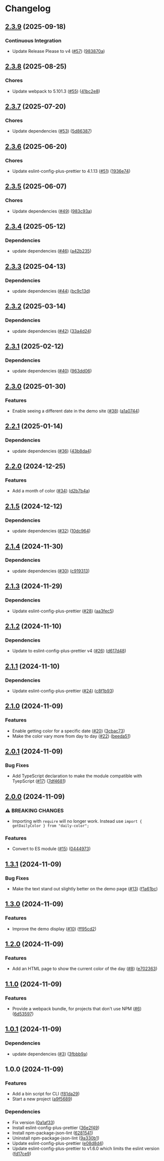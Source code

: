 # Changelog

## [2.3.9](https://github.com/aimeerivers/daily-color/compare/v2.3.8...v2.3.9) (2025-09-18)


### Continuous Integration

* Update Release Please to v4 ([#57](https://github.com/aimeerivers/daily-color/issues/57)) ([983870a](https://github.com/aimeerivers/daily-color/commit/983870a6a07a3afa8b7aef9d0620ff9381131dda))

## [2.3.8](https://github.com/aimeerivers/daily-color/compare/v2.3.7...v2.3.8) (2025-08-25)


### Chores

* Update webpack to 5.101.3 ([#55](https://github.com/aimeerivers/daily-color/issues/55)) ([41bc2e8](https://github.com/aimeerivers/daily-color/commit/41bc2e8f8af28e57a43edf7e3dc4db347964bb34))

## [2.3.7](https://github.com/aimeerivers/daily-color/compare/v2.3.6...v2.3.7) (2025-07-20)


### Chores

* Update dependencies ([#53](https://github.com/aimeerivers/daily-color/issues/53)) ([5d86387](https://github.com/aimeerivers/daily-color/commit/5d86387cc499845cd9a563d4f9825e1bb8fa7cb1))

## [2.3.6](https://github.com/aimeerivers/daily-color/compare/v2.3.5...v2.3.6) (2025-06-20)


### Chores

* Update eslint-config-plus-prettier to 4.1.13 ([#51](https://github.com/aimeerivers/daily-color/issues/51)) ([1936e74](https://github.com/aimeerivers/daily-color/commit/1936e742b17bfc469ef68cf04bd39f82e98bace5))

## [2.3.5](https://github.com/aimeerivers/daily-color/compare/v2.3.4...v2.3.5) (2025-06-07)


### Chores

* Update dependencies ([#49](https://github.com/aimeerivers/daily-color/issues/49)) ([983c93a](https://github.com/aimeerivers/daily-color/commit/983c93a9c7581a0b5a77c5254cb941a0b0ff5ef8))

## [2.3.4](https://github.com/aimeerivers/daily-color/compare/v2.3.3...v2.3.4) (2025-05-12)


### Dependencies

* update dependencies ([#46](https://github.com/aimeerivers/daily-color/issues/46)) ([a42b235](https://github.com/aimeerivers/daily-color/commit/a42b23578aa3ea312a40068133dc990b240eeb69))

## [2.3.3](https://github.com/aimeerivers/daily-color/compare/v2.3.2...v2.3.3) (2025-04-13)


### Dependencies

* update dependencies ([#44](https://github.com/aimeerivers/daily-color/issues/44)) ([bc9c13d](https://github.com/aimeerivers/daily-color/commit/bc9c13d197742032b984cdc10342cbe43e6ef518))

## [2.3.2](https://github.com/aimeerivers/daily-color/compare/v2.3.1...v2.3.2) (2025-03-14)


### Dependencies

* update dependencies ([#42](https://github.com/aimeerivers/daily-color/issues/42)) ([33a4d24](https://github.com/aimeerivers/daily-color/commit/33a4d246148e09b74a014ba920ba8b48a209c43c))

## [2.3.1](https://github.com/aimeerivers/daily-color/compare/v2.3.0...v2.3.1) (2025-02-12)


### Dependencies

* update dependencies ([#40](https://github.com/aimeerivers/daily-color/issues/40)) ([963dd06](https://github.com/aimeerivers/daily-color/commit/963dd063ec26bbbd8deebc457e0efd8fac3e56a7))

## [2.3.0](https://github.com/aimeerivers/daily-color/compare/v2.2.1...v2.3.0) (2025-01-30)


### Features

* Enable seeing a different date in the demo site ([#38](https://github.com/aimeerivers/daily-color/issues/38)) ([a1a0744](https://github.com/aimeerivers/daily-color/commit/a1a0744a66f0fe94c8f23867b8a712a8d9b33f22))

## [2.2.1](https://github.com/aimeerivers/daily-color/compare/v2.2.0...v2.2.1) (2025-01-14)


### Dependencies

* update dependencies ([#36](https://github.com/aimeerivers/daily-color/issues/36)) ([43b8da4](https://github.com/aimeerivers/daily-color/commit/43b8da42fb0a54ccb50d51ee60d6249a9623f225))

## [2.2.0](https://github.com/aimeerivers/daily-color/compare/v2.1.5...v2.2.0) (2024-12-25)


### Features

* Add a month of color ([#34](https://github.com/aimeerivers/daily-color/issues/34)) ([d2b7b4a](https://github.com/aimeerivers/daily-color/commit/d2b7b4a6b823c7b1ff8f1fe0ffa36557d79204f5))

## [2.1.5](https://github.com/aimeerivers/daily-color/compare/v2.1.4...v2.1.5) (2024-12-12)


### Dependencies

* update dependencies ([#32](https://github.com/aimeerivers/daily-color/issues/32)) ([10dc964](https://github.com/aimeerivers/daily-color/commit/10dc9645382f7a4c7d486917d280ba3466bf3326))

## [2.1.4](https://github.com/aimeerivers/daily-color/compare/v2.1.3...v2.1.4) (2024-11-30)


### Dependencies

* update dependencies ([#30](https://github.com/aimeerivers/daily-color/issues/30)) ([c919313](https://github.com/aimeerivers/daily-color/commit/c9193137372c0175b80d50f557737f3ea0817be7))

## [2.1.3](https://github.com/aimeerivers/daily-color/compare/v2.1.2...v2.1.3) (2024-11-29)


### Dependencies

* Update eslint-config-plus-prettier ([#28](https://github.com/aimeerivers/daily-color/issues/28)) ([aa3fec5](https://github.com/aimeerivers/daily-color/commit/aa3fec584c602173c71936b0f8dcba739123192d))

## [2.1.2](https://github.com/aimeerivers/daily-color/compare/v2.1.1...v2.1.2) (2024-11-10)


### Dependencies

* Update to eslint-config-plus-prettier v4 ([#26](https://github.com/aimeerivers/daily-color/issues/26)) ([d617d48](https://github.com/aimeerivers/daily-color/commit/d617d48701de764f6988157c363e32b4cf49a711))

## [2.1.1](https://github.com/aimeerivers/daily-color/compare/v2.1.0...v2.1.1) (2024-11-10)


### Dependencies

* Update eslint-config-plus-prettier ([#24](https://github.com/aimeerivers/daily-color/issues/24)) ([c8f1b93](https://github.com/aimeerivers/daily-color/commit/c8f1b93e4c147f98eca314166e390bcb221b195d))

## [2.1.0](https://github.com/aimeerivers/daily-color/compare/v2.0.1...v2.1.0) (2024-11-09)


### Features

* Enable getting color for a specific date ([#20](https://github.com/aimeerivers/daily-color/issues/20)) ([3cbac73](https://github.com/aimeerivers/daily-color/commit/3cbac73229a577fe5497740c3f20037bb713bcf7))
* Make the color vary more from day to day ([#22](https://github.com/aimeerivers/daily-color/issues/22)) ([beeda51](https://github.com/aimeerivers/daily-color/commit/beeda51855b80c3a9948fe3ae67238a2681275d3))

## [2.0.1](https://github.com/aimeerivers/daily-color/compare/v2.0.0...v2.0.1) (2024-11-09)


### Bug Fixes

* Add TypeScript declaration to make the module compatible with TyepScript ([#17](https://github.com/aimeerivers/daily-color/issues/17)) ([7df4681](https://github.com/aimeerivers/daily-color/commit/7df4681f444d781959905420748a2ae60385dc92))

## [2.0.0](https://github.com/aimeerivers/daily-color/compare/v1.3.1...v2.0.0) (2024-11-09)


### ⚠ BREAKING CHANGES

* Importing with `require` will no longer work. Instead use `import { getDailyColor } from "daily-color";`

### Features

* Convert to ES module ([#15](https://github.com/aimeerivers/daily-color/issues/15)) ([0444973](https://github.com/aimeerivers/daily-color/commit/04449739647216ddda101b5fdd4b3c7be2e0a662))

## [1.3.1](https://github.com/aimeerivers/daily-color/compare/v1.3.0...v1.3.1) (2024-11-09)


### Bug Fixes

* Make the text stand out slightly better on the demo page ([#13](https://github.com/aimeerivers/daily-color/issues/13)) ([f1a61bc](https://github.com/aimeerivers/daily-color/commit/f1a61bcadb0cab38d89a152b2886226e7c8e53cd))

## [1.3.0](https://github.com/aimeerivers/daily-color/compare/v1.2.0...v1.3.0) (2024-11-09)


### Features

* Improve the demo display ([#10](https://github.com/aimeerivers/daily-color/issues/10)) ([ff95cd2](https://github.com/aimeerivers/daily-color/commit/ff95cd2b0afeca1d81f574b687e29d9015eb7c54))

## [1.2.0](https://github.com/aimeerivers/daily-color/compare/v1.1.0...v1.2.0) (2024-11-09)


### Features

* Add an HTML page to show the current color of the day ([#8](https://github.com/aimeerivers/daily-color/issues/8)) ([e702363](https://github.com/aimeerivers/daily-color/commit/e702363cbb73e358742c2cb59874b9a2b55baa52))

## [1.1.0](https://github.com/aimeerivers/daily-color/compare/v1.0.1...v1.1.0) (2024-11-09)


### Features

* Provide a webpack bundle, for projects that don't use NPM ([#6](https://github.com/aimeerivers/daily-color/issues/6)) ([6d53597](https://github.com/aimeerivers/daily-color/commit/6d535973e9f8f601bf4e908911665eb9fda5ee67))

## [1.0.1](https://github.com/aimeerivers/daily-color/compare/v1.0.0...v1.0.1) (2024-11-09)


### Dependencies

* update dependencies ([#3](https://github.com/aimeerivers/daily-color/issues/3)) ([3fbbb9a](https://github.com/aimeerivers/daily-color/commit/3fbbb9a3428a046d34c7f9671d4a891dbd06972e))

## 1.0.0 (2024-11-09)


### Features

* Add a bin script for CLI ([f81da29](https://github.com/aimeerivers/daily-color/commit/f81da29a370963f941b161992a79040b045d6b9a))
* Start a new project ([a9f5689](https://github.com/aimeerivers/daily-color/commit/a9f56899a72d35c4168131bc9dfb2172f0238f97))


### Dependencies

* Fix version ([0a1af33](https://github.com/aimeerivers/daily-color/commit/0a1af33525693ae8d5f7f5f186abb7a946ce70d8))
* Install eslint-config-plus-prettier ([36e2f49](https://github.com/aimeerivers/daily-color/commit/36e2f49af188015a4736541e0412cb9580063c4c))
* Install npm-package-json-lint ([6281541](https://github.com/aimeerivers/daily-color/commit/6281541c637d7b546dfc2a479ba76eb800ddb5ab))
* Uninstall npm-package-json-lint ([9a330b1](https://github.com/aimeerivers/daily-color/commit/9a330b11f131d287cb51b8ac430393c49b94c1cb))
* Update eslint-config-plus-prettier ([e08d8d4](https://github.com/aimeerivers/daily-color/commit/e08d8d47e47b55c04b4cb3f9411cadb924191761))
* Update eslint-config-plus-prettier to v1.6.0 which limits the eslint version ([fd17ce9](https://github.com/aimeerivers/daily-color/commit/fd17ce9be58db5bdb726f1f363e1bae2cf2bc99f))
